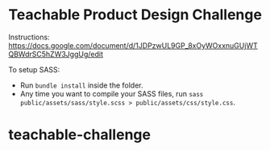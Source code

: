 # Teachable Product Design Challenge
Instructions: https://docs.google.com/document/d/1JDPzwUL9GP_8xOyWOxxnuGUjWTQBWdrSC5hZW3JggUg/edit

To setup SASS:
* Run ``bundle install`` inside the folder.
* Any time you want to compile your SASS files, run ``sass public/assets/sass/style.scss > public/assets/css/style.css``.
# teachable-challenge
